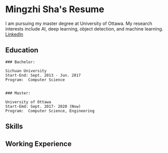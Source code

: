 # Mingzhi Sha's Resume

I am pursuing my master degree at University of Ottawa. My research interests include AI, deep learning, object detection, and machine learning. 
[LinkedIn](https://www.linkedin.com/in/mingzhi-sha-77a04b172/)
## Education
```
### Bachelor: 

Sichuan University 
Start-End: Sept. 2013 - Jun. 2017 
Program:  Computer Science


### Master:

University of Ottawa 
Start-Emd: Sept. 2017- 2020 (Now)
Program:  Computer Science, Engineering
```
## Skills

## Working Experience
